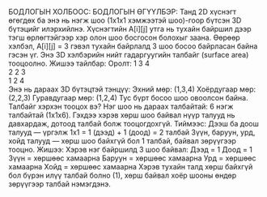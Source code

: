 БОДЛОГЫН ХОЛБООС:
БОДЛОГЫН ӨГҮҮЛБЭР: Танд 2D хүснэгт өгөгдөх ба энэ нь нэгж шоо (1x1x1 хэмжээтэй шоо)-гоор бүтсэн 3D бүтэцийг илэрхийлнэ.
Хүснэгтийн A[i][j] утга нь тухайн байршил дээр тэгш өрлөгтэйгээр хэр олон шоо босгосон болохыг заана.
Өөрөөр хэлбэл, A[i][j] = 3 гэвэл тухайн байрлалд 3 шоо босоо байрласан байна гэсэн үг.
Энэ 3D хэлбэрийн нийт гадаргуугийн талбайг (surface area) тооцоолно.
Жишээ тайлбар:
Оролт:
1 3 4  
2 2 3  
1 2 4  
Энэ нь дараах 3D бүтэцтэй тэнцүү: Эхний мөр: (1,3,4) Хоёрдугаар мөр: (2,2,3)
Гуравдугаар мөр: (1,2,4) Тус бүрт босоо шоо овоолсон байна.
Талбайг хэрхэн тооцох вэ?
Нэг шоо нь дараах талбайтай: 6 нэгж талбайтай (1x1x6).
Гэхдээ хэрэв хөрш шоо байвал нүүр талууд нь давхардаж, дотоод талбай болж тооцогдохгүй.
Тиймээс:
Дээш ба доош талууд — үргэлж 1x1 = 1 (дээд) + 1 (доод) = 2 талбай
Зүүн, баруун, урд, хойд талууд — хөрш шоо байхгүй бол 1 талбай, байвал зөрүүгээр тооцно.
Жишээ:
Хэрэв нэг байршилд 3 шоо байвал:
Дээд = 1
Доод = 1
Зүүн = хөршөөс хамаарна
Баруун = хөршөөс хамаарна
Урд = хөршөөс хамаарна
Хойд = хөршөөс хамаарна
Хэрэв тухайн талд хөрш байхгүй бол бүрэн илүү талбай болно (1), хөрш байвал хоёр шооны өндөр зөрүүгээр талбай нэмэгдэнэ.
